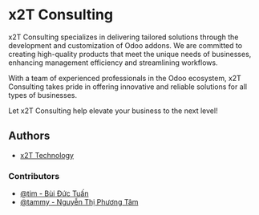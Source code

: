 # x2T Consulting

x2T Consulting specializes in delivering tailored solutions through the development and customization of Odoo addons. We are committed to creating high-quality products that meet the unique needs of businesses, enhancing management efficiency and streamlining workflows.

With a team of experienced professionals in the Odoo ecosystem, x2T Consulting takes pride in offering innovative and reliable solutions for all types of businesses.

Let x2T Consulting help elevate your business to the next level!

## Authors

- [x2T Technology](https://github.com/x2TTechnology/x2t)

### Contributors

- [@tim - Bùi Đức Tuấn](https://github.com/buiductuan-dev)
- [@tammy - Nguyễn Thị Phương Tâm](https://github.com/buiductuan-dev)
